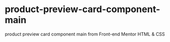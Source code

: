 # product-preview-card-component-main
product preview card component main from Front-end Mentor HTML &amp; CSS
